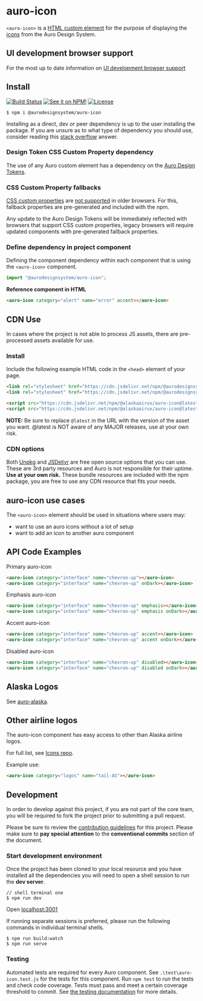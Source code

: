 # auro-icon

`<auro-icon>` is a [HTML custom element](https://developer.mozilla.org/en-US/docs/Web/Web_Components/Using_custom_elements) for the purpose of displaying the [icons](https://auro.alaskaair.com/icons/usage) from the Auro Design System.

## UI development browser support

For the most up to date information on [UI development browser support](https://auro.alaskaair.com/support/browsersSupport)

## Install

[![Build Status](https://img.shields.io/github/actions/workflow/status/AlaskaAirlines/auro-icon/testPublish.yml?branch=master&style=for-the-badge)](https://github.com/AlaskaAirlines/[namespace]-[name]/actions/workflows/testPublish.yml)
[![See it on NPM!](https://img.shields.io/npm/v/@aurodesignsystem/auro-icon?style=for-the-badge&color=orange)](https://www.npmjs.com/package/@aurodesignsystem/auro-icon)
[![License](https://img.shields.io/npm/l/@aurodesignsystem/auro-icon?color=blue&style=for-the-badge)](https://www.apache.org/licenses/LICENSE-2.0)

```shell
$ npm i @aurodesignsystem/auro-icon
```

Installing as a direct, dev or peer dependency is up to the user installing the package. If you are unsure as to what type of dependency you should use, consider reading this [stack overflow](https://stackoverflow.com/questions/18875674/whats-the-difference-between-dependencies-devdependencies-and-peerdependencies) answer.

### Design Token CSS Custom Property dependency

The use of any Auro custom element has a dependency on the [Auro Design Tokens](https://auro.alaskaair.com/getting-started/developers/design-tokens).

### CSS Custom Property fallbacks

[CSS custom properties](https://developer.mozilla.org/en-US/docs/Web/CSS/Using_CSS_custom_properties) are [not supported](https://auro.alaskaair.com/support/custom-properties) in older browsers. For this, fallback properties are pre-generated and included with the npm.

Any update to the Auro Design Tokens will be immediately reflected with browsers that support CSS custom properties, legacy browsers will require updated components with pre-generated fallback properties.

### Define dependency in project component

Defining the component dependency within each component that is using the `<auro-icon>` component.

```javascript
import "@aurodesignsystem/auro-icon";
```

**Reference component in HTML**

```html
<auro-icon category="alert" name="error" accent></auro-icon>
```

## CDN Use

In cases where the project is not able to process JS assets, there are pre-processed assets available for use.

### Install

Include the following example HTML code in the `<head>` element of your page.

```html
<link rel="stylesheet" href="https://cdn.jsdelivr.net/npm/@aurodesignsystem/design-tokens@latest/dist/tokens/CSSCustomProperties.css" />
<link rel="stylesheet" href="https://cdn.jsdelivr.net/npm/@aurodesignsystem/webcorestylesheets@latest/dist/bundled/essentials.css" />

<script src="https://cdn.jsdelivr.net/npm/@alaskaairux/auro-icon@latest/dist/auro-icon__bundled.js" type="module"></script>
<script src="https://cdn.jsdelivr.net/npm/@alaskaairux/auro-icon@latest/dist/auro-alaska__bundled.js" type="module"></script>
```

**NOTE:** Be sure to replace `@latest` in the URL with the version of the asset you want. @latest is NOT aware of any MAJOR releases, use at your own risk.

### CDN options

Both [Unpkg](https://www.unpkg.com/) and [JSDelivr](https://www.jsdelivr.com/) are free open source options that you can use. These are 3rd party resources and Auro is not responsible for their uptime. **Use at your own risk.** These bundle resources are included with the npm package, you are free to use any CDN resource that fits your needs.

## auro-icon use cases

The `<auro-icon>` element should be used in situations where users may:

* want to use an auro icons without a lot of setup
* want to add an icon to another auro component

## API Code Examples

Primary auro-icon

```html
<auro-icon category="interface" name="chevron-up"></auro-icon>
<auro-icon category="interface" name="chevron-up" onDark></auro-icon>
```

Emphasis auro-icon

```html
<auro-icon category="interface" name="chevron-up" emphasis></auro-icon>
<auro-icon category="interface" name="chevron-up" emphasis onDark></auro-icon>
```

Accent auro-icon

```html
<auro-icon category="interface" name="chevron-up" accent></auro-icon>
<auro-icon category="interface" name="chevron-up" accent onDark></auro-icon>
```

Disabled auro-icon

```html
<auro-icon category="interface" name="chevron-up" disabled></auro-icon>
<auro-icon category="interface" name="chevron-up" disabled onDark></auro-icon>
```

## Alaska Logos

See [auro-alaska](https://auro.alaskaair.com/components/auro/icon/alaska).

## Other airline logos

The auro-icon component has easy access to other than Alaska airline logos.

For full list, see [Icons repo](https://github.com/AlaskaAirlines/Icons/tree/master/src/icons/logos).

Example use:

```html
<auro-icon category="logos" name="tail-AS"></auro-icon>
```

## Development

In order to develop against this project, if you are not part of the core team, you will be required to fork the project prior to submitting a pull request.

Please be sure to review the [contribution guidelines](https://auro.alaskaair.com/getting-started/developers/contributing) for this project. Please make sure to **pay special attention** to the **conventional commits** section of the document.

### Start development environment

Once the project has been cloned to your local resource and you have installed all the dependencies you will need to open a shell session to run the **dev server**.

```shell
// shell terminal one
$ npm run dev
```

Open [localhost:3001](http://localhost:3001/)

If running separate sessions is preferred, please run the following commands in individual terminal shells.

```shell
$ npm run build:watch
$ npm run serve
```

### Testing
Automated tests are required for every Auro component. See `.\test\auro-icon.test.js` for the tests for this component. Run `npm test` to run the tests and check code coverage. Tests must pass and meet a certain coverage threshold to commit. See [the testing documentation](https://auro.alaskaair.com/support/tests) for more details.
